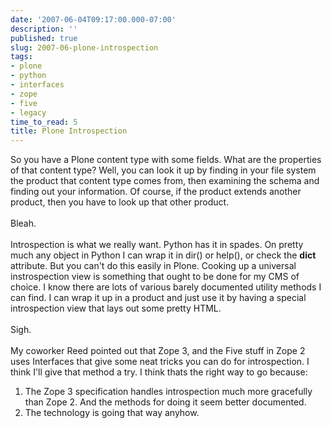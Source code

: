 ```yaml
---
date: '2007-06-04T09:17:00.000-07:00'
description: ''
published: true
slug: 2007-06-plone-introspection
tags:
- plone
- python
- interfaces
- zope
- five
- legacy
time_to_read: 5
title: Plone Introspection
---
```


So you have a Plone content type with some fields.  What are the properties of that content type?  Well, you can look it up by finding in your file system the product that content type comes from, then examining the schema and finding out your information.  Of course, if the product extends another product, then you have to look up that other product.<br /><br />Bleah.<br /><br />Introspection is what we really want.  Python has it in spades.  On pretty much any object in Python I can wrap it in dir() or help(), or check the __dict__ attribute.  But you can't do this easily in Plone.  Cooking up a universal instrospection view is something that ought to be done for my CMS of choice.  I know there are lots of various barely documented utility methods I can find.  I can wrap it up in a product and just use it by having a special introspection view that lays out some pretty HTML.<br /><br />Sigh.<br /><br />My coworker Reed pointed out that Zope 3, and the Five stuff in Zope 2 uses Interfaces that give some neat tricks you can do for introspection.  I think I'll give that method a try.  I think thats the right way to go because:<br /><ol><li>The Zope 3 specification handles introspection much more gracefully than Zope 2.  And the methods for doing it seem better documented.</li><li>The technology is going that way anyhow.<br /></li></ol>